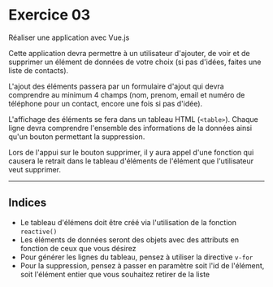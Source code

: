 # Exercice 03

Réaliser une application avec Vue.js

Cette application devra permettre à un utilisateur d'ajouter, de voir et de supprimer un élément de données de votre choix (si pas d'idées, faites une liste de contacts). 

L'ajout des éléments passera par un formulaire d'ajout qui devra comprendre au minimum 4 champs (nom, prenom, email et numéro de téléphone pour un contact, encore une fois si pas d'idée). 

L'affichage des éléments se fera dans un tableau HTML (`<table>`). Chaque ligne devra comprendre l'ensemble des informations de la données ainsi qu'un bouton permettant la suppression. 

Lors de l'appui sur le bouton supprimer, il y aura appel d'une fonction qui causera le retrait dans le tableau d'éléments de l'élément que l'utilisateur veut supprimer. 

<hr />

## Indices

* Le tableau d'élémens doit être créé via l'utilisation de la fonction `reactive()`
* Les éléments de données seront des objets avec des attributs en fonction de ceux que vous désirez
* Pour générer les lignes du tableau, pensez à utiliser la directive `v-for`
* Pour la suppression, pensez à passer en paramètre soit l'id de l'élément, soit l'élément entier que vous souhaitez retirer de la liste